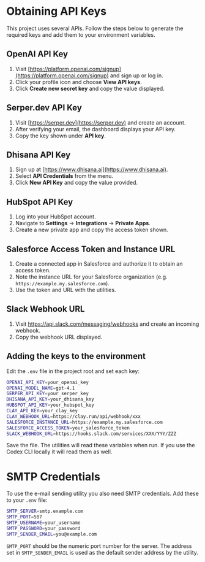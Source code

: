 # Obtaining API Keys

This project uses several APIs. Follow the steps below to generate the required keys and add them to your environment variables.

## OpenAI API Key

1. Visit [https://platform.openai.com/signup](https://platform.openai.com/signup) and sign up or log in.
2. Click your profile icon and choose **View API keys**.
3. Click **Create new secret key** and copy the value displayed.

## Serper.dev API Key

1. Visit [https://serper.dev](https://serper.dev) and create an account.
2. After verifying your email, the dashboard displays your API key.
3. Copy the key shown under **API key**.

## Dhisana API Key

1. Sign up at [https://www.dhisana.ai](https://www.dhisana.ai).
2. Select **API Credentials** from the menu.
3. Click **New API Key** and copy the value provided.

## HubSpot API Key

1. Log into your HubSpot account.
2. Navigate to **Settings** &rarr; **Integrations** &rarr; **Private Apps**.
3. Create a new private app and copy the access token shown.

## Salesforce Access Token and Instance URL

1. Create a connected app in Salesforce and authorize it to obtain an access token.
2. Note the instance URL for your Salesforce organization (e.g. `https://example.my.salesforce.com`).
3. Use the token and URL with the utilities.

## Slack Webhook URL

1. Visit <https://api.slack.com/messaging/webhooks> and create an incoming webhook.
2. Copy the webhook URL displayed.

## Adding the keys to the environment

Edit the `.env` file in the project root and set each key:

```bash
OPENAI_API_KEY=your_openai_key
OPENAI_MODEL_NAME=gpt-4.1
SERPER_API_KEY=your_serper_key
DHISANA_API_KEY=your_dhisana_key
HUBSPOT_API_KEY=your_hubspot_key
CLAY_API_KEY=your_clay_key
CLAY_WEBHOOK_URL=https://clay.run/api/webhook/xxx
SALESFORCE_INSTANCE_URL=https://example.my.salesforce.com
SALESFORCE_ACCESS_TOKEN=your_salesforce_token
SLACK_WEBHOOK_URL=https://hooks.slack.com/services/XXX/YYY/ZZZ
```

Save the file. The utilities will read these variables when run. If you use the
Codex CLI locally it will read them as well.
# SMTP Credentials

To use the e-mail sending utility you also need SMTP credentials. Add these to your `.env` file:

```bash
SMTP_SERVER=smtp.example.com
SMTP_PORT=587
SMTP_USERNAME=your_username
SMTP_PASSWORD=your_password
SMTP_SENDER_EMAIL=you@example.com
```

`SMTP_PORT` should be the numeric port number for the server. The address set in
`SMTP_SENDER_EMAIL` is used as the default sender address by the utility.
